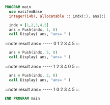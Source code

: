 ```fortran
PROGRAM main
  use easifemBase
  integer(i4b), allocatable :: indx(:), ans(:)
```

```fortran
  indx = [1,2,3,4,5]
  ans = Push(indx, 1, 0)
  call Display( ans, "ans= " )
```

:::note result
        ans=
        -----
          0
          1
          2
          3
          4
          5
:::

```fortran
  ans = Push(indx, 5, 0)
  call Display( ans, "ans= " )
```

:::note result
        ans=
        -----
          1
          2
          3
          4
          0
          5
:::

```fortran
  ans = Push(indx, 2, 0)
  call Display( ans, "ans= " )
```

:::note result
        ans=
        -----
          1
          0
          2
          3
          4
          5
:::

```fortran
END PROGRAM main
```
